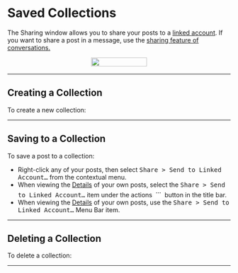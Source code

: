 # Saved Collections

The Sharing window allows you to share your posts to a [linked account](//views/profile/linkedaccounts.md). If you want to share a post in a message, use the [sharing feature of conversations.](//views/conversations/messages.md#sharing-posts)

<p style="text-align: center; margin-top: 1em;"><img src="/views/assets/savedcollections.png" width="50%" height="50%" /></p>

------

## Creating a Collection

To create a new collection:


------

## Saving to a Collection

To save a post to a collection:

- Right-click any of your posts, then select <kbd>Share > Send to Linked Account…</kbd> from the contextual menu.
- When viewing the [Details](//views/detailview.md) of your own posts, select the <kbd>Share > Send to Linked Account…</kbd> item under the actions <img src="/views/assets/actions-menu.png" width="20" height="20" /> button in the title bar.
- When viewing the [Details](//views/detailview.md) of your own posts, use the <kbd>Share > Send to Linked Account…</kbd> Menu Bar item.

-----

## Deleting a Collection

To delete a collection:

------
